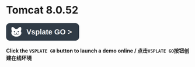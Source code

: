 # Tomcat 8.0.52

<a href="https://www.vsplate.com/?docker-compose=https://github.com/vsplate/dcenvs/tomcat/8.0.52"><img alt="VSPLATE GO" src="https://raw.githubusercontent.com/vsplate/images/master/vsgo_btn.png" width="200px"></a>

**Click the `VSPLATE GO` button to launch a demo online / 点击`VSPLATE GO`按钮创建在线环境**